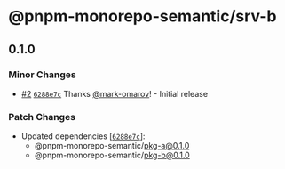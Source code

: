 # @pnpm-monorepo-semantic/srv-b

## 0.1.0

### Minor Changes

- [#2](https://github.com/mark-omarov/pnpm-monorepo/pull/2) [`6288e7c`](https://github.com/mark-omarov/pnpm-monorepo/commit/6288e7c34feb13b3a7f2bb0d07c1479a3092798d) Thanks [@mark-omarov](https://github.com/mark-omarov)! - Initial release

### Patch Changes

- Updated dependencies [[`6288e7c`](https://github.com/mark-omarov/pnpm-monorepo/commit/6288e7c34feb13b3a7f2bb0d07c1479a3092798d)]:
  - @pnpm-monorepo-semantic/pkg-a@0.1.0
  - @pnpm-monorepo-semantic/pkg-b@0.1.0
